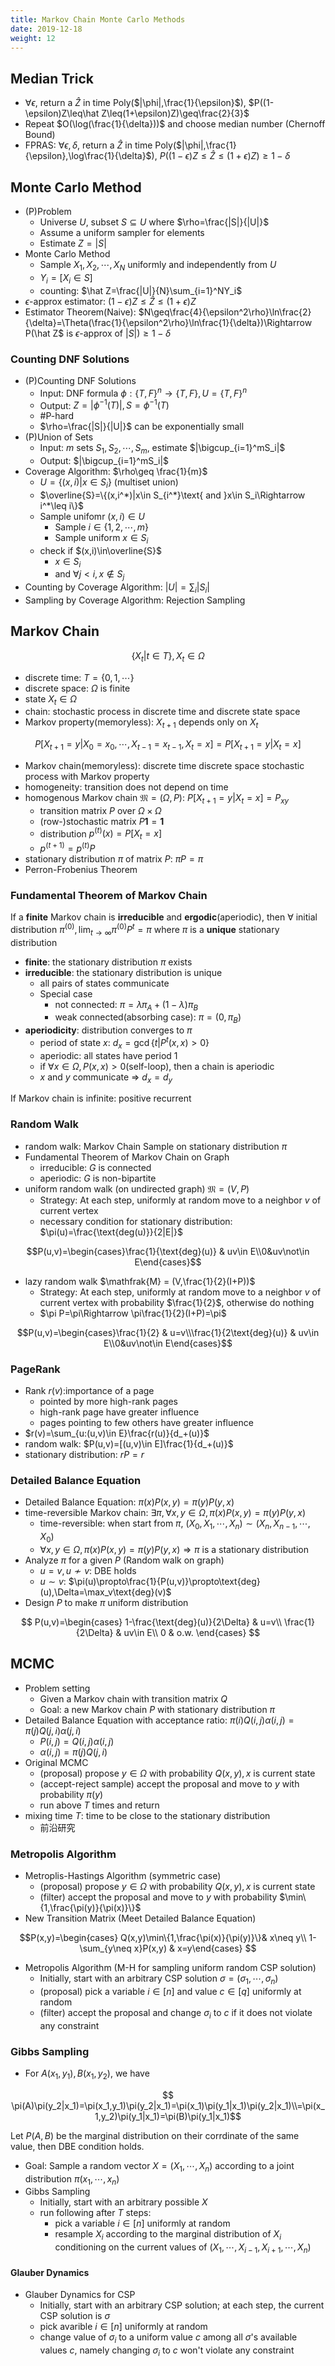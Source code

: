 ```yaml
---
title: Markov Chain Monte Carlo Methods
date: 2019-12-18
weight: 12
---
```


## Median Trick

* $\forall\epsilon$, return a $\hat Z$ in time Poly($|\phi|,\frac{1}{\epsilon}$), $P((1-\epsilon)Z\leq\hat Z\leq(1+\epsilon)Z)\geq\frac{2}{3}$
* Repeat $O(\log(\frac{1}{\delta}))$ and choose median number (Chernoff Bound)
* FPRAS: $\forall\epsilon,\delta$, return a $\hat Z$ in time Poly($|\phi|,\frac{1}{\epsilon},\log\frac{1}{\delta}$), $P((1-\epsilon)Z\leq\hat Z\leq(1+\epsilon)Z)\geq1-\delta$

## Monte Carlo Method

* (P)Problem
  * Universe $U$, subset $S\subseteq U$ where $\rho=\frac{|S|}{|U|}$
  * Assume a uniform sampler for elements
  * Estimate $Z=|S|$
* Monte Carlo Method
  * Sample $X_1,X_2,\cdots,X_N$ uniformly and independently from $U$
  * $Y_i=[X_i\in S]$
  * counting: $\hat Z=\frac{|U|}{N}\sum_{i=1}^NY_i$
* $\epsilon$-approx estimator: $(1-\epsilon)Z\leq\hat Z\leq(1+\epsilon)Z$
* Estimator Theorem(Naive): $N\geq\frac{4}{\epsilon^2\rho}\ln\frac{2}{\delta}=\Theta(\frac{1}{\epsilon^2\rho}\ln\frac{1}{\delta})\Rightarrow P(\hat Z$ is $\epsilon$-approx of $|S|)\geq 1-\delta$

### Counting DNF Solutions

* (P)Counting DNF Solutions
  * Input: DNF formula $\phi:\{T,F\}^n\rightarrow\{T,F\},U=\{T,F\}^n$
  * Output: $Z=|\phi^{-1}(T)|,S=\phi^{-1}(T)$
  * #P-hard
  * $\rho=\frac{|S|}{|U|}$ can be exponentially small
* (P)Union of Sets
  * Input: $m$ sets $S_1,S_2,\cdots,S_m$, estimate $|\bigcup_{i=1}^mS_i|$
  * Output: $|\bigcup_{i=1}^mS_i|$
* Coverage Algorithm: $\rho\geq \frac{1}{m}$
  * $U=\{(x,i)|x\in S_i\}$ (multiset union)
  * $\overline{S}=\{(x,i^*)|x\in S_{i^*}\text{ and }x\in S_i\Rightarrow i^*\leq i\}$
  * Sample unifomr $(x,i)\in U$
    * Sample $i\in\{1,2,\cdots,m\}$
    * Sample uniform $x\in S_i$
  * check if $(x,i)\in\overline{S}$
    * $x\in S_i$
    * and $\forall j<i,x\not\in S_j$
* Counting by Coverage Algorithm: $|U|=\sum_i|S_i|$
* Sampling by Coverage Algorithm: Rejection Sampling

## Markov Chain

$$\{X_t|t\in T\},X_t\in\Omega$$

* discrete time: $T=\{0,1,\cdots\}$
* discrete space: $\Omega$ is finite
* state $X_t\in\Omega$
* chain: stochastic process in discrete time and discrete state space  
* Markov property(memoryless): $X_{t+1}$ depends only on $X_t$  

$$ P[X_{t+1}=y|X_0=x_0,\cdots,X_{t-1}=x_{t-1},X_t=x]=P[X_{t+1}=y|X_t=x] $$

* Markov chain(memoryless): discrete time discrete space stochastic process with Markov property
* homogeneity: transition does not depend on time
* homogenous Markov chain $\mathfrak{M} = (\Omega,P)$: $P[X_{t+1}=y|X_t=x]=P_{xy}$
  * transition matrix $P$ over $\Omega\times\Omega$
  * (row-)stochastic matrix $P\mathbf{1}=\mathbf{1}$
  * distribution $p^{(t)}(x)=P[X_t=x]$
  * $p^{(t+1)}=p^{(t)}P$
* stationary distribution $\pi$ of matrix $P$: $\pi P=\pi$  
* Perron-Frobenius Theorem

### Fundamental Theorem of Markov Chain
  
If a **finite** Markov chain is **irreducible** and **ergodic**(aperiodic), then $\forall$ initial distribution $\pi^{(0)},\lim_{t\rightarrow\infty}\pi^{(0)}P^t=\pi$ where $\pi$ is a **unique** stationary distribution
  
* **finite**: the stationary distribution $\pi$ exists
* **irreducible**: the stationary distribution is unique
  * all pairs of states communicate
  * Special case
    * not connected: $\pi=\lambda\pi_A+(1-\lambda)\pi_B$
    * weak connected(absorbing case): $\pi=(0,\pi_B)$
* **aperiodicity**: distribution converges to $\pi$
  * period of state $x$: $d_x=\gcd\{t|P^t(x,x)>0\}$
  * aperiodic: all states have period $1$
  * if $\forall x\in\Omega,P(x,x)>0$(self-loop), then a chain is aperiodic
  * $x$ and $y$ communicate $\Rightarrow$ $d_x=d_y$

If Markov chain is infinite: positive recurrent

### Random Walk

* random walk: Markov Chain Sample on stationary distribution $\pi$
* Fundamental Theorem of Markov Chain on Graph
  * irreducible: $G$ is connected
  * aperiodic: $G$ is non-bipartite
* uniform random walk (on undirected graph) $\mathfrak{M} = (V,P)$
  * Strategy: At each step, uniformly at random move to a neighbor $v$ of current vertex
  * necessary condition for stationary distribution: $\pi(u)=\frac{\text{deg(u)}}{2|E|}$

$$P(u,v)=\begin{cases}\frac{1}{\text{deg}(u)} & uv\in E\\0&uv\not\in E\end{cases}$$

* lazy random walk $\mathfrak{M} = (V,\frac{1}{2}(I+P))$
  * Strategy: At each step, uniformly at random move to a neighbor $v$ of current vertex with probability $\frac{1}{2}$, otherwise do nothing
  * $\pi P=\pi\Rightarrow \pi\frac{1}{2}(I+P)=\pi$

$$P(u,v)=\begin{cases}\frac{1}{2} & u=v\\\frac{1}{2\text{deg}(u)} & uv\in E\\0&uv\not\in E\end{cases}$$

### PageRank

* Rank $r(v)$:importance of a page
  * pointed by more high-rank pages
  * high-rank page have greater influence
  * pages pointing to few others have greater influence
* $r(v)=\sum_{u:(u,v)\in E}\frac{r(u)}{d_+(u)}$
* random walk: $P(u,v)=[(u,v)\in E]\frac{1}{d_+(u)}$
* stationary distribution: $rP=r$

### Detailed Balance Equation

* Detailed Balance Equation: $\pi(x)P(x,y)=\pi(y)P(y,x)$
* time-reversible Markov chain: $\exists\pi,\forall x,y\in\Omega,\pi(x)P(x,y)=\pi(y)P(y,x)$
  * time-reversible: when start from $\pi$, $(X_0,X_1,\cdots,X_n)\sim(X_n,X_{n-1},\cdots,X_0)$
  * $\forall x,y\in\Omega,\pi(x)P(x,y)=\pi(y)P(y,x)\Rightarrow \pi$ is a stationary distribution
* Analyze $\pi$ for a given $P$ (Random walk on graph)
  * $u=v,u\not\sim v$: DBE holds
  * $u\sim v$: $\pi(u)\propto\frac{1}{P(u,v)}\propto\text{deg}(u),\Delta=\max_v\text{deg}(v)$
* Design $P$ to make $\pi$ uniform distribution

$$ P(u,v)=\begin{cases}
1-\frac{\text{deg}(u)}{2\Delta} & u=v\\
\frac{1}{2\Delta} & uv\in E\\
0 & o.w.
\end{cases} $$

## MCMC

* Problem setting
  * Given a Markov chain with transition matrix $Q$
  * Goal: a new Markov chain $P$ with stationary distribution $\pi$
* Detailed Balance Equation with acceptance ratio: $\pi(i)Q(i,j)\alpha(i,j)=\pi(j)Q(j,i)\alpha(j,i)$
  * $P(i,j)=Q(i,j)\alpha(i,j)$
  * $\alpha(i,j)=\pi(j)Q(j,i)$
* Original MCMC
  * (proposal) propose $y\in\Omega$ with probability $Q(x,y),x$ is current state
  * (accept-reject sample) accept the proposal and move to $y$ with probability $\pi(y)$
  * run above $T$ times and return
* mixing time $T$: time to be close to the stationary distribution
  * 前沿研究

### Metropolis Algorithm

* Metroplis-Hastings Algorithm (symmetric case)
  * (proposal) propose $y\in\Omega$ with probability $Q(x,y),x$ is current state
  * (filter) accept the proposal and move to $y$ with probability $\min\{1,\frac{\pi(y)}{\pi(x)}\}$
* New Transition Matrix (Meet Detailed Balance Equation)

$$P(x,y)=\begin{cases} Q(x,y)\min\{1,\frac{\pi(x)}{\pi(y)}\}& x\neq y\\ 1-\sum_{y\neq x}P(x,y) & x=y\end{cases} $$

* Metropolis Algorithm (M-H for sampling uniform random CSP solution)
  * Initially, start with an arbitrary CSP solution $\sigma=(\sigma_1,\cdots,\sigma_n)$
  * (proposal) pick a variable $i\in[n]$ and value $c\in[q]$ uniformly at random
  * (filter) accept the proposal and change $\sigma_i$ to $c$ if it does not violate any constraint

### Gibbs Sampling

* For $A(x_1,y_1),B(x_1,y_2)$, we have

$$ \pi(A)\pi(y_2|x_1)=\pi(x_1,y_1)\pi(y_2|x_1)=\pi(x_1)\pi(y_1|x_1)\pi(y_2|x_1)\\=\pi(x_1,y_2)\pi(y_1|x_1)=\pi(B)\pi(y_1|x_1)$$

Let $P(A,B)$ be the marginal distribution on their corrdinate of the same value, then DBE condition holds.

* Goal: Sample a random vector $X=(X_1,\cdots,X_n)$ according to a joint distribution $\pi(x_1,\cdots,x_n)$
* Gibbs Sampling
  * Initially, start with an arbitrary possible $X$
  * run following after $T$ steps:
    * pick a variable $i\in[n]$ uniformly at random
    * resample $X_i$ according to the marginal distribution of $X_i$ conditioning on the current values of $(X_1,\cdots,X_{i-1},X_{i+1},\cdots,X_n)$

#### Glauber Dynamics

* Glauber Dynamics for CSP
  * Initially, start with an arbitrary CSP solution; at each step, the current CSP solution is $\sigma$
  * pick avarible $i\in[n]$ uniformly at random
  * change value of $\sigma_i$ to a uniform value $c$ among all $\sigma$'s available values $c$, namely changing $\sigma_i$ to $c$ won't violate any constraint

